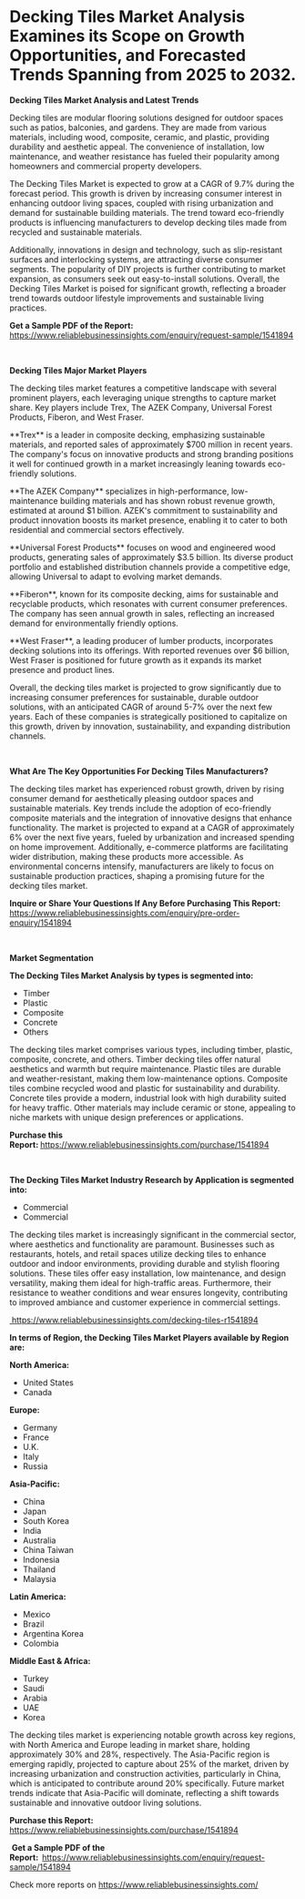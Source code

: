<p><h1>Decking Tiles Market Analysis Examines its Scope on Growth Opportunities, and Forecasted Trends Spanning from 2025 to 2032.</h1></p><p><strong>Decking Tiles Market Analysis and Latest Trends</strong></p>
<p><p>Decking tiles are modular flooring solutions designed for outdoor spaces such as patios, balconies, and gardens. They are made from various materials, including wood, composite, ceramic, and plastic, providing durability and aesthetic appeal. The convenience of installation, low maintenance, and weather resistance has fueled their popularity among homeowners and commercial property developers.</p><p>The Decking Tiles Market is expected to grow at a CAGR of 9.7% during the forecast period. This growth is driven by increasing consumer interest in enhancing outdoor living spaces, coupled with rising urbanization and demand for sustainable building materials. The trend toward eco-friendly products is influencing manufacturers to develop decking tiles made from recycled and sustainable materials. </p><p>Additionally, innovations in design and technology, such as slip-resistant surfaces and interlocking systems, are attracting diverse consumer segments. The popularity of DIY projects is further contributing to market expansion, as consumers seek out easy-to-install solutions. Overall, the Decking Tiles Market is poised for significant growth, reflecting a broader trend towards outdoor lifestyle improvements and sustainable living practices.</p></p>
<p><strong>Get a Sample PDF of the Report:&nbsp;</strong> <a href="https://www.reliablebusinessinsights.com/enquiry/request-sample/1541894?utm_campaign=1674&utm_medium=2&utm_source=Github&utm_content=ia&utm_term=31012025&utm_id=decking-tiles">https://www.reliablebusinessinsights.com/enquiry/request-sample/1541894</a></p>
<p>&nbsp;</p>
<p><strong>Decking Tiles Major Market Players</strong></p>
<p><p>The decking tiles market features a competitive landscape with several prominent players, each leveraging unique strengths to capture market share. Key players include Trex, The AZEK Company, Universal Forest Products, Fiberon, and West Fraser. </p><p>**Trex** is a leader in composite decking, emphasizing sustainable materials, and reported sales of approximately $700 million in recent years. The company's focus on innovative products and strong branding positions it well for continued growth in a market increasingly leaning towards eco-friendly solutions.</p><p>**The AZEK Company** specializes in high-performance, low-maintenance building materials and has shown robust revenue growth, estimated at around $1 billion. AZEK's commitment to sustainability and product innovation boosts its market presence, enabling it to cater to both residential and commercial sectors effectively.</p><p>**Universal Forest Products** focuses on wood and engineered wood products, generating sales of approximately $3.5 billion. Its diverse product portfolio and established distribution channels provide a competitive edge, allowing Universal to adapt to evolving market demands.</p><p>**Fiberon**, known for its composite decking, aims for sustainable and recyclable products, which resonates with current consumer preferences. The company has seen annual growth in sales, reflecting an increased demand for environmentally friendly options.</p><p>**West Fraser**, a leading producer of lumber products, incorporates decking solutions into its offerings. With reported revenues over $6 billion, West Fraser is positioned for future growth as it expands its market presence and product lines.</p><p>Overall, the decking tiles market is projected to grow significantly due to increasing consumer preferences for sustainable, durable outdoor solutions, with an anticipated CAGR of around 5-7% over the next few years. Each of these companies is strategically positioned to capitalize on this growth, driven by innovation, sustainability, and expanding distribution channels.</p></p>
<p>&nbsp;</p>
<p><strong>What Are The Key Opportunities For Decking Tiles Manufacturers?</strong></p>
<p><p>The decking tiles market has experienced robust growth, driven by rising consumer demand for aesthetically pleasing outdoor spaces and sustainable materials. Key trends include the adoption of eco-friendly composite materials and the integration of innovative designs that enhance functionality. The market is projected to expand at a CAGR of approximately 6% over the next five years, fueled by urbanization and increased spending on home improvement. Additionally, e-commerce platforms are facilitating wider distribution, making these products more accessible. As environmental concerns intensify, manufacturers are likely to focus on sustainable production practices, shaping a promising future for the decking tiles market.</p></p>
<p><strong>Inquire or Share Your Questions If Any Before Purchasing This Report:</strong> <a href="https://www.reliablebusinessinsights.com/enquiry/pre-order-enquiry/1541894?utm_campaign=1674&utm_medium=2&utm_source=Github&utm_content=ia&utm_term=31012025&utm_id=decking-tiles">https://www.reliablebusinessinsights.com/enquiry/pre-order-enquiry/1541894</a></p>
<p>&nbsp;</p>
<p><strong>Market Segmentation</strong></p>
<p><strong>The Decking Tiles Market Analysis by types is segmented into:</strong></p>
<p><ul><li>Timber</li><li>Plastic</li><li>Composite</li><li>Concrete</li><li>Others</li></ul></p>
<p><p>The decking tiles market comprises various types, including timber, plastic, composite, concrete, and others. Timber decking tiles offer natural aesthetics and warmth but require maintenance. Plastic tiles are durable and weather-resistant, making them low-maintenance options. Composite tiles combine recycled wood and plastic for sustainability and durability. Concrete tiles provide a modern, industrial look with high durability suited for heavy traffic. Other materials may include ceramic or stone, appealing to niche markets with unique design preferences or applications.</p></p>
<p><strong>Purchase this Report:&nbsp;</strong><a href="https://www.reliablebusinessinsights.com/purchase/1541894?utm_campaign=1674&utm_medium=2&utm_source=Github&utm_content=ia&utm_term=31012025&utm_id=decking-tiles">https://www.reliablebusinessinsights.com/purchase/1541894</a></p>
<p>&nbsp;</p>
<p><strong>The Decking Tiles Market Industry Research by Application is segmented into:</strong></p>
<p><ul><li>Commercial</li><li>Commercial</li></ul></p>
<p><p>The decking tiles market is increasingly significant in the commercial sector, where aesthetics and functionality are paramount. Businesses such as restaurants, hotels, and retail spaces utilize decking tiles to enhance outdoor and indoor environments, providing durable and stylish flooring solutions. These tiles offer easy installation, low maintenance, and design versatility, making them ideal for high-traffic areas. Furthermore, their resistance to weather conditions and wear ensures longevity, contributing to improved ambiance and customer experience in commercial settings.</p></p>
<p><a href="https://www.reliablebusinessinsights.com/decking-tiles-r1541894?utm_campaign=1674&utm_medium=2&utm_source=Github&utm_content=ia&utm_term=31012025&utm_id=decking-tiles">&nbsp;https://www.reliablebusinessinsights.com/decking-tiles-r1541894</a></p>
<p><strong>In terms of Region, the Decking Tiles Market Players available by Region are:</strong></p>
<p>
    <p> <strong> North America: </strong>
        <ul>
            <li>United States</li>
            <li>Canada</li>
        </ul>
        </p> 
    <p> <strong> Europe: </strong>
        <ul>
            <li>Germany</li>
            <li>France</li>
            <li>U.K.</li>
            <li>Italy</li>
            <li>Russia</li>
        </ul>
        </p> 
    <p> <strong> Asia-Pacific: </strong>
        <ul>
            <li>China</li>
            <li>Japan</li>
            <li>South Korea</li>
            <li>India</li>
            <li>Australia</li>
            <li>China Taiwan</li>
            <li>Indonesia</li>
            <li>Thailand</li>
            <li>Malaysia</li>
        </ul>
        </p> 
    <p> <strong> Latin America: </strong>
        <ul>
            <li>Mexico</li>
            <li>Brazil</li>
            <li>Argentina Korea</li>
            <li>Colombia</li>
        </ul>
        </p> 
    <p> <strong> Middle East & Africa: </strong>
        <ul>
            <li>Turkey</li>
            <li>Saudi</li>
            <li>Arabia</li>
            <li>UAE</li>
            <li>Korea</li>
        </ul>
    </p>
    </p>
<p><p>The decking tiles market is experiencing notable growth across key regions, with North America and Europe leading in market share, holding approximately 30% and 28%, respectively. The Asia-Pacific region is emerging rapidly, projected to capture about 25% of the market, driven by increasing urbanization and construction activities, particularly in China, which is anticipated to contribute around 20% specifically. Future market trends indicate that Asia-Pacific will dominate, reflecting a shift towards sustainable and innovative outdoor living solutions.</p></p>
<p><strong>Purchase this Report: </strong><a href="https://www.reliablebusinessinsights.com/purchase/1541894?utm_campaign=1674&utm_medium=2&utm_source=Github&utm_content=ia&utm_term=31012025&utm_id=decking-tiles">https://www.reliablebusinessinsights.com/purchase/1541894</a></p>
<p>&nbsp;<strong>Get a Sample PDF of the Report:&nbsp;&nbsp;</strong><a href="https://www.reliablebusinessinsights.com/enquiry/request-sample/1541894?utm_campaign=1674&utm_medium=2&utm_source=Github&utm_content=ia&utm_term=31012025&utm_id=decking-tiles">https://www.reliablebusinessinsights.com/enquiry/request-sample/1541894</a></p>
<p><strong></strong></p>
<p>Check more reports on <a href="https://www.reliablebusinessinsights.com/?utm_campaign=1674&utm_medium=2&utm_source=Github&utm_content=ia&utm_term=31012025&utm_id=decking-tiles">https://www.reliablebusinessinsights.com/</a></p>